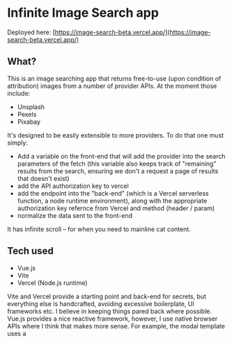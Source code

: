 # Infinite Image Search app

Deployed here:
[https://image-search-beta.vercel.app/](https://image-search-beta.vercel.app/)

## What?

This is an image searching app that returns free-to-use (upon condition of attribution) images from a number of provider APIs. At the moment those include:
- Unsplash
- Pexels
- Pixabay

It's designed to be easily extensible to more providers. To do that one must simply:
- Add a variable on the front-end that will add the provider into the search parameters of the fetch (this variable also keeps track of "remaining" results from the search, ensuring we don't a request a page of results that doesn't exist)
- add the API authorization key to vercel
- add the endpoint into the "back-end" (which is a Vercel serverless function, a node runtime environment), along with the appropriate authorization key refernce from Vercel and method (header / param)
- normalize the data sent to the front-end

It has infinite scroll – for when you need to mainline cat content. 

## Tech used

- Vue.js
- Vite
- Vercel (Node.js runtime)

Vite and Vercel provide a starting point and back-end for secrets, but everything else is handcrafted, avoiding excessive boilerplate, UI frameworks etc. I believe in keeping things pared back where possible. Vue.js provides a nice reactive framework, however, I use native browser APIs where I think that makes more sense. For example, the modal template uses a <dialog> element, where simply pointing a <div> with v-if at a variable is arguably easier, but worse for accessibility and maybe performance.

## Why?

1. I use a lot of placeholder images in my day job building front-ends, this app conveniently pulls several search engines together for me
2. For fun